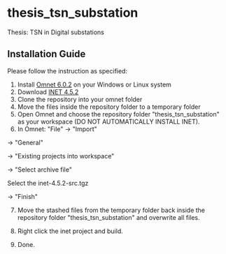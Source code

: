 # thesis_tsn_substation
Thesis: TSN in Digital substations

## Installation Guide
Please follow the instruction as specified:
1. Install [Omnet 6.0.2](https://omnetpp.org/download-items/omnetpp/omnetpp-602.html) on your Windows or Linux system
2. Download [INET 4.5.2](https://github.com/inet-framework/inet/releases/download/v4.5.2/inet-4.5.2-src.tgz)
3. Clone the repository into your omnet folder
4. Move the files inside the repository folder to a temporary folder
5. Open Omnet and choose the repository folder "thesis_tsn_substation" as your workspace (DO NOT AUTOMATICALLY INSTALL INET).
6. In Omnet: "File" 
-> "Import" 

-> "General" 

-> "Existing projects into workspace" 

-> "Select archive file" 

Select the inet-4.5.2-src.tgz

-> "Finish"

7. Move the stashed files from the temporary folder back inside the repository folder "thesis_tsn_substation" and overwrite all files.

8. Right click the inet project and build.

9. Done.
